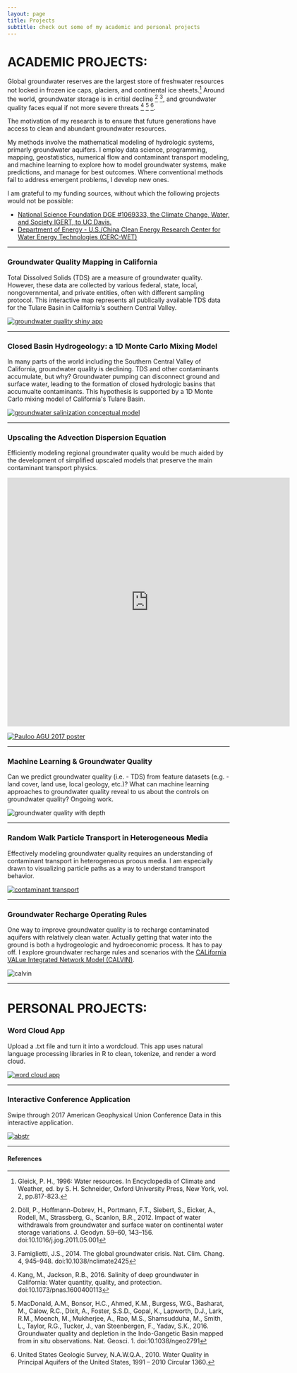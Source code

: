 ```yaml
---
layout: page
title: Projects
subtitle: check out some of my academic and personal projects
---
```


# ACADEMIC PROJECTS:

Global groundwater reserves are the largest store of freshwater resources not locked in frozen ice caps, glaciers, and continental ice sheets.[^fn1] Around the world, groundwater storage is in critial decline [^fn2] [^fn3], and groundwater quality faces equal if not more severe threats [^fn4] [^fn5] [^fn6]. 

The motivation of my research is to ensure that future generations have access to clean and abundant groundwater resources. 

My methods involve the mathematical modeling of hydrologic systems, primarly groundwater aquifers. I employ data science, programming, mapping, geostatistics, numerical flow and contaminant transport modeling, and machine learning to explore how to model groundwater systems, make predictions, and manage for best outcomes. Where conventional methods fail to address emergent problems, I develop new ones.

I am grateful to my funding sources, without which the following projects would not be possible:
* [National Science Foundation DGE #1069333, the Climate Change, Water, and Society IGERT, to UC Davis.](http://ccwas.ucdavis.edu/)
* [Department of Energy - U.S./China Clean Energy Research Center for Water Energy Technologies (CERC-WET)](https://cerc-wet.berkeley.edu/)

***

### Groundwater Quality Mapping in California
Total Dissolved Solids (TDS) are a measure of groundwater quality. However, these data are collected by various federal, state, local, nongovernmental, and private entities, often with different sampling protocol. This interactive map represents all publically available TDS data for the Tulare Basin in California's southern Central Valley.
 
[![groundwater quality shiny app](/img/tds_app.png)](https://richpauloo.shinyapps.io/tds_leaflet/)

***
### Closed Basin Hydrogeology: a 1D Monte Carlo Mixing Model
In many parts of the world including the Southern Central Valley of California, groundwater quality is declining. TDS and other contaminants accumulate, but why? Groundwater pumping can disconnect ground and surface water, leading to the formation of closed hydrologic basins that accumualte contaminants. This hypothesis is supported by a 1D Monte Carlo mixing model of California's Tulare Basin.

[![groundwater salinization conceptual model](img/gw_sal.png)](https://github.com/richpauloo/Monte-Carlo-Mixing-Model)

***
### Upscaling the Advection Dispersion Equation
Efficiently modeling regional groundwater quality would be much aided by the development of simplified upscaled models that preserve the main contaminant transport physics. 

<iframe allowFullScreen frameborder="0" height="564" mozallowfullscreen src="https://player.vimeo.com/video/252802213" webkitAllowFullScreen width="640"></iframe>  

[![Pauloo AGU 2017 poster](img/agu_2017.png)](https://github.com/richpauloo/richpauloo.github.io/blob/master/img/agu_pauloo_2017_small.pdf)  

***
### Machine Learning & Groundwater Quality
Can we predict groundwater quality (i.e. - TDS) from feature datasets (e.g. - land cover, land use, local geology, etc.)? What can machine learning approaches to groundwater quality reveal to us about the controls on groundwater quality? Ongoing work.

![groundwater quality with depth](img/gw_qual.png)

***
### Random Walk Particle Transport in Heterogeneous Media

Effectively modeling groundwater quality requires an understanding of contaminant transport in heterogeneous proous media. I am especially drawn to visualizing particle paths as a way to understand transport behavior.

[![contaminant transport](img/con_trans.png)](http://rpubs.com/richpauloo/rand_walk)

***
### Groundwater Recharge Operating Rules

One way to improve groundwater quality is to recharge contaminated aquifers with relatively clean water. Actually getting that water into the ground is both a hydrogeologic and hydroeconomic process. It has to pay off. I explore groundwater recharge rules and scenarios with the [CALifornia VALue Integrated Network Model (CALVIN)](https://calvin.ucdavis.edu/node).

![calvin](img/cal.png)


***
# PERSONAL PROJECTS:

### Word Cloud App
Upload a .txt file and turn it into a wordcloud. This app uses natural language processing libraries in R to clean, tokenize, and render a word cloud.

[![word cloud app](img/wc_app.png)](https://richpauloo.shinyapps.io/word_cloud_app/)

***
### Interactive Conference Application 
Swipe through 2017 American Geophysical Union Conference Data in this interactive application.

[![abstr](img/abstr.png)](https://richpauloo.shinyapps.io/abstr/)


***
#### References

[^fn1]: Gleick, P. H., 1996: Water resources. In Encyclopedia of Climate and Weather, ed. by S. H. Schneider, Oxford University Press, New York, vol. 2, pp.817-823.

[^fn2]: Döll, P., Hoffmann-Dobrev, H., Portmann, F.T., Siebert, S., Eicker, A., Rodell, M., Strassberg, G., Scanlon, B.R., 2012. Impact of water withdrawals from groundwater and surface water on continental water storage variations. J. Geodyn. 59–60, 143–156. doi:10.1016/j.jog.2011.05.001

[^fn3]: Famiglietti, J.S., 2014. The global groundwater crisis. Nat. Clim. Chang. 4, 945–948. doi:10.1038/nclimate2425

[^fn4]: Kang, M., Jackson, R.B., 2016. Salinity of deep groundwater in California: Water quantity, quality, and protection. doi:10.1073/pnas.1600400113

[^fn5]: MacDonald, A.M., Bonsor, H.C., Ahmed, K.M., Burgess, W.G., Basharat, M., Calow, R.C., Dixit, A., Foster, S.S.D., Gopal, K., Lapworth, D.J., Lark, R.M., Moench, M., Mukherjee, A., Rao, M.S., Shamsudduha, M., Smith, L., Taylor, R.G., Tucker, J., van Steenbergen, F., Yadav, S.K., 2016. Groundwater quality and depletion in the Indo-Gangetic Basin mapped from in situ observations. Nat. Geosci. 1. doi:10.1038/ngeo2791

[^fn6]: United States Geologic Survey, N.A.W.Q.A., 2010. Water Quality in Principal Aquifers of the United States, 1991 – 2010 Circular 1360.